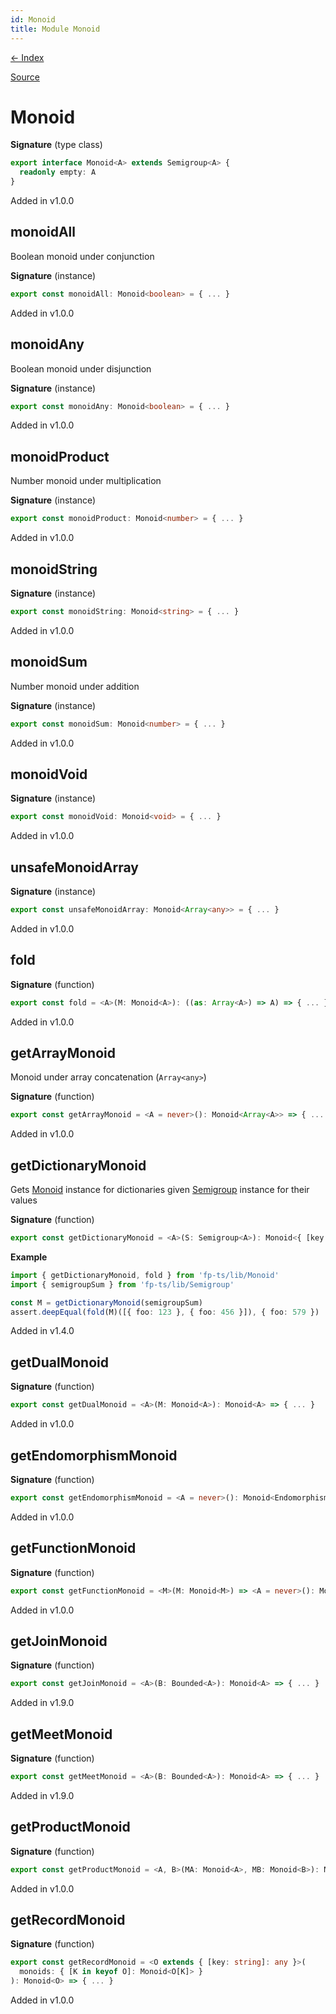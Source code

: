 ```yaml
---
id: Monoid
title: Module Monoid
---
```


[← Index](.)

[Source](https://github.com/gcanti/fp-ts/blob/master/src/Monoid.ts)

# Monoid

**Signature** (type class)

```ts
export interface Monoid<A> extends Semigroup<A> {
  readonly empty: A
}
```

Added in v1.0.0

## monoidAll

Boolean monoid under conjunction

**Signature** (instance)

```ts
export const monoidAll: Monoid<boolean> = { ... }
```

Added in v1.0.0

## monoidAny

Boolean monoid under disjunction

**Signature** (instance)

```ts
export const monoidAny: Monoid<boolean> = { ... }
```

Added in v1.0.0

## monoidProduct

Number monoid under multiplication

**Signature** (instance)

```ts
export const monoidProduct: Monoid<number> = { ... }
```

Added in v1.0.0

## monoidString

**Signature** (instance)

```ts
export const monoidString: Monoid<string> = { ... }
```

Added in v1.0.0

## monoidSum

Number monoid under addition

**Signature** (instance)

```ts
export const monoidSum: Monoid<number> = { ... }
```

Added in v1.0.0

## monoidVoid

**Signature** (instance)

```ts
export const monoidVoid: Monoid<void> = { ... }
```

Added in v1.0.0

## unsafeMonoidArray

**Signature** (instance)

```ts
export const unsafeMonoidArray: Monoid<Array<any>> = { ... }
```

Added in v1.0.0

## fold

**Signature** (function)

```ts
export const fold = <A>(M: Monoid<A>): ((as: Array<A>) => A) => { ... }
```

Added in v1.0.0

## getArrayMonoid

Monoid under array concatenation (`Array<any>`)

**Signature** (function)

```ts
export const getArrayMonoid = <A = never>(): Monoid<Array<A>> => { ... }
```

Added in v1.0.0

## getDictionaryMonoid

Gets [Monoid](./Monoid.md) instance for dictionaries given [Semigroup](./Semigroup.md) instance for their values

**Signature** (function)

```ts
export const getDictionaryMonoid = <A>(S: Semigroup<A>): Monoid<{ [key: string]: A }> => { ... }
```

**Example**

```ts
import { getDictionaryMonoid, fold } from 'fp-ts/lib/Monoid'
import { semigroupSum } from 'fp-ts/lib/Semigroup'

const M = getDictionaryMonoid(semigroupSum)
assert.deepEqual(fold(M)([{ foo: 123 }, { foo: 456 }]), { foo: 579 })
```

Added in v1.4.0

## getDualMonoid

**Signature** (function)

```ts
export const getDualMonoid = <A>(M: Monoid<A>): Monoid<A> => { ... }
```

Added in v1.0.0

## getEndomorphismMonoid

**Signature** (function)

```ts
export const getEndomorphismMonoid = <A = never>(): Monoid<Endomorphism<A>> => { ... }
```

Added in v1.0.0

## getFunctionMonoid

**Signature** (function)

```ts
export const getFunctionMonoid = <M>(M: Monoid<M>) => <A = never>(): Monoid<(a: A) => M> => { ... }
```

Added in v1.0.0

## getJoinMonoid

**Signature** (function)

```ts
export const getJoinMonoid = <A>(B: Bounded<A>): Monoid<A> => { ... }
```

Added in v1.9.0

## getMeetMonoid

**Signature** (function)

```ts
export const getMeetMonoid = <A>(B: Bounded<A>): Monoid<A> => { ... }
```

Added in v1.9.0

## getProductMonoid

**Signature** (function)

```ts
export const getProductMonoid = <A, B>(MA: Monoid<A>, MB: Monoid<B>): Monoid<[A, B]> => { ... }
```

Added in v1.0.0

## getRecordMonoid

**Signature** (function)

```ts
export const getRecordMonoid = <O extends { [key: string]: any }>(
  monoids: { [K in keyof O]: Monoid<O[K]> }
): Monoid<O> => { ... }
```

Added in v1.0.0
